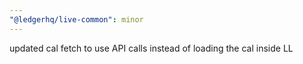 ```yaml
---
"@ledgerhq/live-common": minor
---
```


updated cal fetch to use API calls instead of loading the cal inside LL
